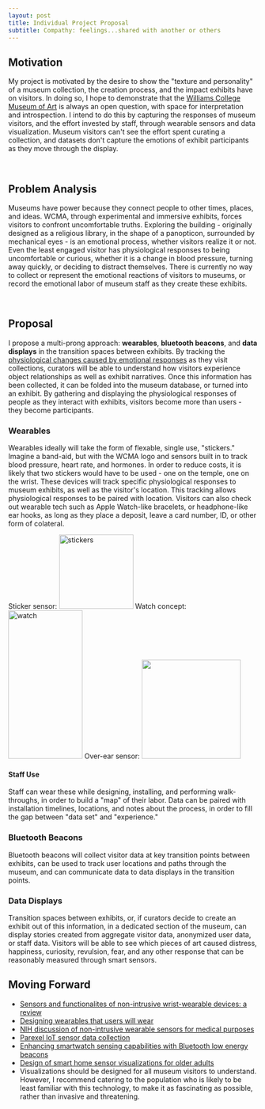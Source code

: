 ```yaml
---
layout: post
title: Individual Project Proposal
subtitle: Compathy: feelings...shared with another or others 
---
```


## Motivation

My project is motivated by the desire to show the "texture and personality" of a museum collection, the creation process, and the impact exhibits have on visitors. In doing so, I hope to demonstrate that the [Williams College Museum of Art](https://wcma.williams.edu/) is always an open question, with space for interpretation and introspection. I intend to do this by capturing the responses of museum visitors, and the effort invested by staff, through wearable sensors and data visualization. Museum visitors can't see the effort spent curating a collection, and datasets don't capture the emotions of exhibit participants as they move through the display. 

<br/>

## Problem Analysis

Museums have power because they connect people to other times, places, and ideas. WCMA, through experimental and immersive exhibits, forces visitors to confront uncomfortable truths. Exploring the building - originally designed as a religious library, in the shape of a panopticon, surrounded by mechanical eyes - is an emotional process, whether visitors realize it or not. Even the least engaged visitor has physiological responses to being uncomfortable or curious, whether it is a change in blood pressure, turning away quickly, or deciding to distract themselves. There is currently no way to collect or represent the emotional reactions of visitors to museums, or record the emotional labor of museum staff as they create these exhibits. 

<br/>

## Proposal

I propose a multi-prong approach: **wearables**, **bluetooth beacons**, and **data displays** in the transition spaces between exhibits. By tracking the [physiological changes caused by emotional responses](https://www.ncbi.nlm.nih.gov/books/NBK10829/) as they visit collections, curators will be able to understand how visitors experience object relationships as well as exhibit narratives. Once this information has been collected, it can be folded into the museum database, or turned into an exhibit. By gathering and displaying the physiological responses of people as they interact with exhibits, visitors become more than users - they become participants. 

### Wearables

Wearables ideally will take the form of flexable, single use, "stickers." Imagine a band-aid, but with the WCMA logo and sensors built in to track blood pressure, heart rate, and hormones. In order to reduce costs, it is likely that two stickers would have to be used - one on the temple, one on the wrist. These devices will track specific physiological responses to museum exhibits, as well as the visitor's location. This tracking allows physiological responses to be paired with location. Visitors can also check out wearable tech such as Apple Watch-like bracelets, or headphone-like ear hooks, as long as they place a deposit, leave a card number, ID, or other form of colateral. 

Sticker sensor: <img src="https://github.com/londonmeanswild/CS376/blob/master/CSCI376/project-proposal-stickers.png" alt="stickers" width="150" height="150"> Watch concept: <img src="https://github.com/londonmeanswild/CS376/raw/master/CSCI376/project-proposal-watch.png" alt="watch" width="150" height="300"> Over-ear sensor: <img src="https://github.com/londonmeanswild/CS376/raw/master/CSCI376/project-proposal-sensor-1.png" width="200" height="200"> <br/>

#### Staff Use

Staff can wear these while designing, installing, and performing walk-throughs, in order to build a "map" of their labor. Data can be paired with installation timelines, locations, and notes about the process, in order to fill the gap between "data set" and "experience."

### Bluetooth Beacons

Bluetooth beacons will collect visitor data at key transition points between exhibits, can be used to track user locations and paths through the museum, and can communicate data to data displays in the transition points. 

### Data Displays

Transition spaces between exhibits, or, if curators decide to create an exhibit out of this information, in a dedicated section of the museum, can display stories created from aggregate visitor data, anonymized user data, or staff data. Visitors will be able to see which pieces of art caused distress, happiness, curiosity, revulsion, fear, and any other response that can be reasonably measured through smart sensors. 

## Moving Forward

* [Sensors and functionalites of non-intrusive wrist-wearable devices: a review](http://www.mdpi.com/1424-8220/18/6/1714/htm)
* [Designing wearables that users will wear](http://journals.sagepub.com/doi/full/10.1177/1064804617747254)
* [NIH discussion of non-intrusive wearable sensors for medical purposes](https://www.ncbi.nlm.nih.gov/pmc/articles/PMC3354997/)
* [Parexel IoT sensor data collection](https://hitinfrastructure.com/news/healthcare-iot-sensor-solution-remotely-collects-wearable-data)
* [Enhancing smartwatch sensing capabilities with Bluetooth low energy beacons](https://www.ncbi.nlm.nih.gov/pmc/articles/PMC5492220/)
* [Design of smart home sensor visualizations for older adults](https://www.ncbi.nlm.nih.gov/pubmed/25267608)
* Visualizations should be designed for all museum visitors to understand. However, I recommend catering to the population who is likely to be least familiar with this technology, to make it as fascinating as possible, rather than invasive and threatening. 
